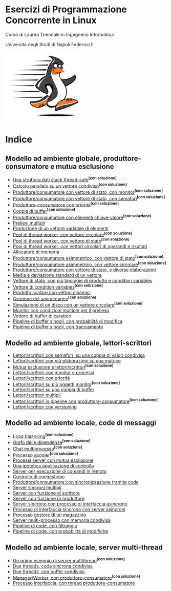 Esercizi di Programmazione Concorrente in Linux
===============================================

Corso di Laurea Triennale in Ingegneria Informatica

Università degli Studi di Napoli Federico II

![image](/images/wonderfull-illustration-running-penguin-260nw-1406001293.png)

# Indice

## Modello ad ambiente globale, produttore-consumatore e mutua esclusione

* [Una struttura dati stack thread-safe](ambiente_globale/produttore_consumatore/una_struttura_dati_stack_thread-safe)<sup><b>[con soluzione]</b></sup>
* [Calcolo parallelo su un vettore condiviso](ambiente_globale/produttore_consumatore/calcolo_parallelo_su_un_vettore_condiviso)<sup><b>[con soluzione]</b></sup>
* [Produttore/consumatore con vettore di stato, con monitor](ambiente_globale/produttore_consumatore/produttore-consumatore_con_vettore_di_stato_con_monitor)<sup><b>[con soluzione]</b></sup>
* [Produttore/consumatore con vettore di stato, con semafori](ambiente_globale/produttore_consumatore/produttore-consumatore_con_vettore_di_stato_con_semafori)<sup><b>[con soluzione]</b></sup>
* [Produttore-consumatore con priorità](ambiente_globale/produttore_consumatore/produttore-consumatore_con_priorita)<sup><b>[con soluzione]</b></sup>
* [Coppia di buffer](ambiente_globale/produttore_consumatore/coppia_di_buffer)<sup><b>[con soluzione]</b></sup>
* [Produttore/consumatore con elementi chiave-valore](ambiente_globale/produttore_consumatore/produttore-consumatore_con_elementi_chiave-valore)<sup><b>[con soluzione]</b></sup>
* [Prelievi multipli](ambiente_globale/produttore_consumatore/prelievi_multipli)
* [Produzione di un vettore variabile di elementi](ambiente_globale/produttore_consumatore/produzione_di_un_vettore_variabile_di_elementi)
* [Pool di thread worker, con vettore circolare](ambiente_globale/produttore_consumatore/pool_di_thread_worker_con_vettore_circolare)<sup><b>[con soluzione]</b></sup>
* [Pool di thread worker, con vettore di stato](ambiente_globale/produttore_consumatore/pool_di_thread_worker_con_vettore_di_stato)<sup><b>[con soluzione]</b></sup>
* [Pool di thread worker, con vettori circolari di operandi e risultati](ambiente_globale/produttore_consumatore/pool_di_thread_worker_con_vettori_circolari_di_operandi_e_risultati)
* [Allocatore di memoria](ambiente_globale/produttore_consumatore/allocatore_di_memoria)
* [Produttore/consumatore asimmetrico, con vettore di stato](ambiente_globale/produttore_consumatore/produttore-consumatore_asimmetrico_con_vettore_di_stato)<sup><b>[con soluzione]</b></sup>
* [Produttore/consumatore asimmetrico, con vettore circolare](ambiente_globale/produttore_consumatore/produttore-consumatore_asimmetrico_con_vettore_circolare)<sup><b>[con soluzione]</b></sup>
* [Produttore/consumatore con vettore di stato, e diverse elaborazioni](ambiente_globale/produttore_consumatore/produttore-consumatore_con_vettore_di_stato_e_diverse_elaborazioni)
* [Media e deviazione standard di un vettore](ambiente_globale/produttore_consumatore/media_e_deviazione_standard_di_un_vettore)
* [Vettore di stato, con più tipologie di prodotto e condition variables](ambiente_globale/produttore_consumatore/vettore_di_stato_con_piu_tipologie_di_prodotto_e_condition_variables)
* [Vettore di condition variables](ambiente_globale/produttore_consumatore/vettore_di_condition_variables)<sup><b>[con soluzione]</b></sup>
* [Prodotto scalare con vettori dinamici](ambiente_globale/produttore_consumatore/prodotto_scalare_con_vettori_dinamici)
* [Gestione del sovraccarico](ambiente_globale/produttore_consumatore/gestione_del_sovraccarico)<sup><b>[con soluzione]</b></sup>
* [Simulazione di un disco con un vettore circolare](ambiente_globale/produttore_consumatore/simulazione_di_un_disco_con_un_vettore_circolare)<sup><b>[con soluzione]</b></sup>
* [Monitor con condizioni multiple per il prelievo](ambiente_globale/produttore_consumatore/monitor_con_condizioni_multiple_per_il_prelievo)
* [Vettore di buffer di caratteri](ambiente_globale/produttore_consumatore/vettore_di_buffer_di_caratteri)
* [Pipeline di buffer singoli, con probabilità di modifica](ambiente_globale/produttore_consumatore/pipeline_di_buffer_singoli_con_probabilita_di_modifica)
* [Pipeline di buffer singoli, con tracciamento](ambiente_globale/produttore_consumatore/pipeline_di_buffer_singoli_con_tracciamento)


## Modello ad ambiente globale, lettori-scrittori

* [Lettori/scrittori con semafori, su una coppia di valori condivisa](ambiente_globale/lettori_scrittori/lettori-scrittori_con_semafori_su_una_coppia_di_valori_condivisa)
* [Lettori/scrittori con più elaborazioni su una matrice](ambiente_globale/lettori_scrittori/lettori-scrittori_con_piu_elaborazioni_su_una_matrice)
* [Mutua esclusione e lettori/scrittori](ambiente_globale/lettori_scrittori/mutua_esclusione_e_lettori-scrittori)<sup><b>[con soluzione]</b></sup>
* [Lettori/scrittori con monitor e processi](ambiente_globale/lettori_scrittori/lettori-scrittori_con_monitor_e_processi)
* [Lettori/scrittori con priorità](ambiente_globale/lettori_scrittori/lettori-scrittori_con_priorita)
* [Lettori/scrittori su più oggetti monitor](ambiente_globale/lettori_scrittori/lettori-scrittori_su_piu_oggetti_monitor)<sup><b>[con soluzione]</b></sup>
* [Lettori/scrittori su una coppia di buffer](ambiente_globale/lettori_scrittori/lettori-scrittori_su_una_coppia_di_buffer)
* [Lettori/scrittori multipli](ambiente_globale/lettori_scrittori/lettori-scrittori_multipli)
* [Lettori/scrittori in pipeline con produttore-consumatore](ambiente_globale/lettori_scrittori/lettori-scrittori_in_pipeline_con_produttore-consumatore)<sup><b>[con soluzione]</b></sup>
* [Lettori/scrittori con versioning](ambiente_globale/lettori_scrittori/lettori-scrittori_con_versioning)


## Modello ad ambiente locale, code di messaggi

* [Load balancing](ambiente_locale/code_messaggi/load_balancing)<sup><b>[con soluzione]</b></sup>
* [Grafo delle dipendenze](ambiente_locale/code_messaggi/grafo_delle_dipendenze)<sup><b>[con soluzione]</b></sup>
* [Chat multiprocesso](ambiente_locale/code_messaggi/chat_multiprocesso)<sup><b>[con soluzione]</b></sup>
* [Processo spooler](ambiente_locale/code_messaggi/processo_spooler)<sup><b>[con soluzione]</b></sup>
* [Processi server con mutua esclusione](ambiente_locale/code_messaggi/processi_server_con_mutua_esclusione)
* [Una ipotetica applicazione di controllo](ambiente_locale/code_messaggi/una_ipotetica_applicazione_di_controllo)
* [Server per esecuzione di comandi in remoto](ambiente_locale/code_messaggi/server_per_esecuzione_di_comandi_in_remoto)
* [Controllo di congestione](ambiente_locale/code_messaggi/controllo_di_congestione)
* [Produttore/consumatore con sincronizzazione tramite code](ambiente_locale/code_messaggi/produttore-consumatore_con_sincronizzazione_tramite_code)
* [Server sincroni multipli](ambiente_locale/code_messaggi/server_sincroni_multipli)
* [Server con funzione di scrittore](ambiente_locale/code_messaggi/server_con_funzione_di_scrittore)
* [Server con funzione di produttore](ambiente_locale/code_messaggi/server_con_funzione_di_produttore)
* [Server sincrono con processo di interfaccia asincrono](ambiente_locale/code_messaggi/server_sincrono_con_processo_di_interfaccia_asincrono)
* [Processo di interfaccia sincrono con server asincroni](ambiente_locale/code_messaggi/processo_di_interfaccia_sincrono_con_server_asincroni)
* [Processo gestore di un magazzino](ambiente_locale/code_messaggi/processo_gestore_di_un_magazzino)
* [Server multi-processo con memoria condivisa](ambiente_locale/code_messaggi/server_multi-processo_con_memoria_condivisa)
* [Pipeline di code, con filtraggio](ambiente_locale/code_messaggi/pipeline_di_code_con_filtraggio)
* [Pipeline di code, con probabilità di modifiche](ambiente_locale/code_messaggi/pipeline_di_code_con_probabilita_di_modifiche)


## Modello ad ambiente locale, server multi-thread

* [Un primo esempio di server multithread](ambiente_locale/server_multithread/un_primo_esempio_di_server_multithread)<sup><b>[con soluzione]</b></sup>
* [Due threads, coda sincrona condivisa](ambiente_locale/server_multithread/due_threads_coda_sincrona_condivisa)
* [Due threads, con buffer condiviso](ambiente_locale/server_multithread/due_threads_con_buffer_condiviso)
* [Manager/Worker, con produttore-consumatore](ambiente_locale/server_multithread/manager-worker_con_produttore-consumatore)<sup><b>[con soluzione]</b></sup>
* [Processo interfaccia, con thread produttore-consumatore](ambiente_locale/server_multithread/processo_interfaccia_con_produttore-consumatore)


